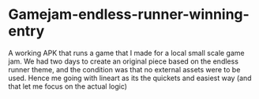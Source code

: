 # Gamejam-endless-runner-winning-entry
A working APK that runs a game that I made for a local small scale game jam. We had two days to create an original piece based on the endless runner theme, and the condition was that no external assets were to be used. Hence me going with lineart as its the quickets and easiest way (and that let me focus on the actual logic)
